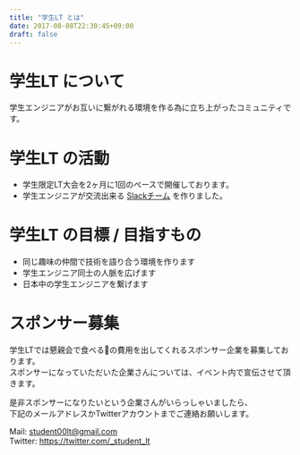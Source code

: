 ```yaml
---
title: "学生LT とは"
date: 2017-08-08T22:30:45+09:00
draft: false
---
```



# 学生LT について

学生エンジニアがお互いに繋がれる環境を作る為に立ち上がったコミュニティです。


# 学生LT の活動

- 学生限定LT大会を2ヶ月に1回のペースで開催しております。
- 学生エンジニアが交流出来る [Slackチーム](https://public-student-lt.slack.com/join/shared_invite/MjIzMjIwMTEwNDA1LTE1MDIxMDc4NTgtNTQyYmNmMzhlMw) を作りました。

# 学生LT の目標 / 目指すもの

- 同じ趣味の仲間で技術を語り合う環境を作ります
- 学生エンジニア同士の人脈を広げます
- 日本中の学生エンジニアを繋げます

# スポンサー募集

学生LTでは懇親会で食べる🍣の費用を出してくれるスポンサー企業を募集しております。  
スポンサーになっていただいた企業さんについては、イベント内で宣伝させて頂きます。

是非スポンサーになりたいという企業さんがいらっしゃいましたら、  
下記のメールアドレスかTwitterアカウントまでご連絡お願いします。

Mail: student00lt@gmail.com  
Twitter: https://twitter.com/_student_lt
